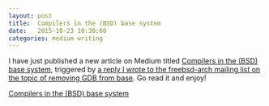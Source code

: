 ```yaml
---
layout: post
title:  Compilers in the (BSD) base system
date:   2015-10-23 10:30:00
categories: medium writing
---
```


I have just published a new article on Medium titled [Compilers in the (BSD)
base system][article], triggered by [a reply I wrote to the freebsd-arch mailing
list on the topic of removing GDB from base][trigger].  Go read it and enjoy!

<script async src="https://static.medium.com/embed.js"></script>
<a class="m-story" data-collapsed="true"
href="https://medium.com/@jmmv/compilers-in-the-bsd-base-system-1c4515a18c49">Compilers
in the (BSD) base system</a>

[article]: https://medium.com/@jmmv/compilers-in-the-bsd-base-system-1c4515a18c49
[trigger]: https://lists.freebsd.org/pipermail/freebsd-arch/2015-October/017394.html
